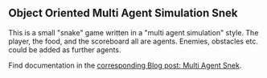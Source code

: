Object Oriented Multi Agent Simulation Snek
-------------------------------------------

This is a small "snake" game written in a "multi agent simulation" style. The player, the food, and the scoreboard all are agents. Enemies, obstacles etc. could be added as further agents.

Find documentation in the [corresponding Blog post: Multi Agent Snek](https://florian.sesser.at/work/multi-agent-snek/).


